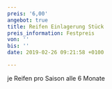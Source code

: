 ```yaml
---
preis: '6,00'
angebot: true
title: Reifen Einlagerung Stück
preis_information: Festpreis
von: ''
bis: ''
date: 2019-02-26 09:21:58 +0100

---
```

je Reifen pro Saison alle 6 Monate